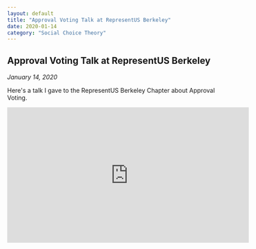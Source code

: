 ```yaml
---
layout: default
title: "Approval Voting Talk at RepresentUS Berkeley"
date: 2020-01-14
category: "Social Choice Theory"
---
```


## Approval Voting Talk at RepresentUS Berkeley

*January 14, 2020*

Here's a talk I gave to the RepresentUS Berkeley Chapter about Approval Voting.

<div class="video-container">
  <iframe width="560" height="315" src="https://www.youtube.com/embed/-cnBHiBdNqQ" frameborder="0" allow="accelerometer; autoplay; encrypted-media; gyroscope; picture-in-picture" allowfullscreen></iframe>
</div>
